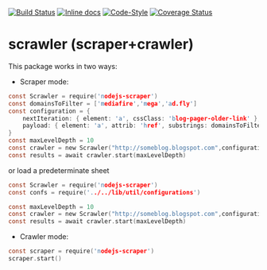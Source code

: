 [![Build Status](https://travis-ci.org/manuasir/nodejs-scraper.svg?branch=master)](https://travis-ci.org/manuasir/nodejs-scraperr)
[![Inline docs](http://inch-ci.org/github/manuasir/nodejs-scraper.svg?branch=master)](http://inch-ci.org/github/manuasir/nodejs-scraper)
[![Code-Style](https://img.shields.io/badge/code_style-standard-brightgreen.svg)](https://standardjs.com/)
[![Coverage Status](https://coveralls.io/repos/github/manuasir/nodejs-scraper/badge.svg?branch=master)](https://coveralls.io/github/manuasir/nodejs-scraper?branch=master)
# scrawler (scraper+crawler)

This package works in two ways:

- Scraper mode:

```c
const Scrawler = require('nodejs-scraper')
const domainsToFilter = ['mediafire','mega','ad.fly']
const configuration = {
	nextIteration: { element: 'a', cssClass: 'blog-pager-older-link' },
	payload: { element: 'a', attrib: 'href', substrings: domainsToFilter }
}
const maxLevelDepth = 10
const crawler = new Scrawler("http://someblog.blogspot.com",configuration)
const results = await crawler.start(maxLevelDepth)
```
or load a predeterminate sheet
```c
const Scrawler = require('nodejs-scraper')
const confs = require('../../lib/util/configurations')

const maxLevelDepth = 10
const crawler = new Scrawler("http://someblog.blogspot.com",configuration)
const results = await crawler.start(maxLevelDepth)
```
- Crawler mode:

```c
const scraper = require('nodejs-scraper')
scraper.start()
```

